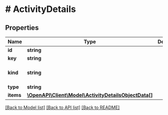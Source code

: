 # # ActivityDetails

## Properties

Name | Type | Description | Notes
------------ | ------------- | ------------- | -------------
**id** | **string** |  | [optional]
**key** | **string** |  | [optional]
**kind** | **string** |  | [optional] [default to 'list']
**type** | **string** |  |
**items** | [**\OpenAPI\Client\Model\ActivityDetailsObjectData[]**](ActivityDetailsObjectData.md) |  |

[[Back to Model list]](../../README.md#models) [[Back to API list]](../../README.md#endpoints) [[Back to README]](../../README.md)

